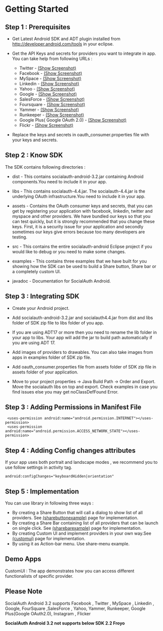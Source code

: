 # Getting Started #

## Step 1 : Prerequisites ##
  * Get Latest Android SDK and ADT plugin installed from http://developer.android.com/tools in your eclipse.
  * Get the API Keys and secrets for providers you want to integrate in app. You can take help from following URLs :
    * Twitter    - [(Show Screenshot)](Twitter.md)
    * Facebook   - [(Show Screenshot)](Facebook.md)
    * MySpace    - [(Show Screenshot)](MySpace.md)
    * Linkedin   - [(Show Screenshot)](Linkedin.md)
    * Yahoo      - [(Show Screenshot)](Yahoo.md)
    * Google     - [(Show Screenshot)](Google.md)
    * SalesForce - [(Show Screenshot)](SalesForce.md)
    * Foursquare - [(Show Screenshot)](Foursquare.md)
    * Yammer     - [(Show Screenshot)](Yammer.md)
    * Runkeeper  - [(Show Screenshot)](Runkeeper.md)
    * Google Plus( Google OAuth 2.0) - [(Show Screenshot)](GooglePlus.md)
    * Flickr - [(Show Screenshot)](Flickr.md)

  * Replace the keys and secrets in oauth\_consumer.properties file with your keys and secrets.

## Step 2 : Know SDK ##

The SDK contains following directories :

  * dist -  This contains socialauth-android-3.2.jar containing Android components.You need to include it in your app.

  * libs -  This contains socialauth-4.4.jar.  The socialauth-4.4.jar is the underlying OAuth infrastructure.You need to include it in your app.

  * assets - Contains the OAuth consumer keys and secrets, that you can get by registering your application with facebook, linkedin, twitter and myspace and other providers. We have bundled our keys so that you can test quickly, but it is strongly recommended that you change these keys. First, it is a security issue for your application and secondly sometimes our keys give errors  because too many developers are testing.

  * src - This contains the entire socialauth-android Eclipse project if you would like to debug or you need to make some changes.

  * examples - This contains three examples that we have built for you showing how the SDK can be used to build a Share button, Share bar or a completely custom UI.

  * javadoc - Documentation for SocialAuth Android.

## Step 3 : Integrating SDK ##

  * Create your Android project.

  * Add socialauth-android-3.2.jar and socialauth4.4.jar from dist and libs folder of SDK zip file  to libs folder of you app.

  * If you are using ADT17 or more then you need to rename the lib folder in your app to libs. Your app will add the jar to build path automatically if you are using ADT 17.

  * Add images of providers to drawables. You can also take images from apps in examples folder of SDK zip file.

  * Add oauth\_consumer.properties file from assets folder of SDK zip file in assets folder of your application.

  * Move to your project properties -> Java Build Path -> Order and Export. Move the socialauth libs on top and export. Check examples in case you find issues else you may get noClassDefFound Error.

## Step 3 : Adding Permissions in Manifest File ##
```
 <uses-permission android:name="android.permission.INTERNET"></uses-permission>
 <uses-permission android:name="android.permission.ACCESS_NETWORK_STATE"></uses-permission>
```

## Step 4 : Adding Config changes attributes ##
If your app uses both portrait and landscape modes , we recommend you to use follow settings in activity tag.
```
android:configChanges="keyboardHidden|orientation"
```


## Step 5 : Implementation ##

You can use library in following three ways  :

  * By creating a Share Button that will call a dialog to show list of all providers. See [(sharebuttonexample)](sharebuttonexample.md) page for implementation.
  * By creating a Share Bar containing list of all providers that can be launch on single click. See [(sharebarexample)](sharebarexample.md) page for implementation.
  * By creating Custom UI and implement providers in your own way.See [(customui)](customui.md) page for implementation.
  * By using it as Action-bar menu. Use share-menu example.

## Demo Apps ##
CustomUI : The app demonstrates how you can access different functionalists of specific provider.

## Please Note ##

SocialAuth Android 3.2 supports Facebook , Twitter , MySpace , Linkedin , Google, FourSquare ,SalesForce , Yahoo, Yammer, Runkeeper, Google Plus(Google OAuth2.0), Instagram , Flicker

**SocialAuth Android 3.2 not supports below SDK 2.2 Froyo**

